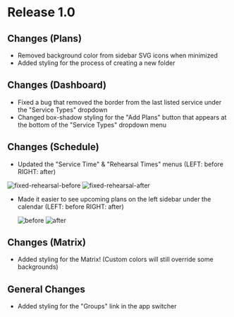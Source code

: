 # Release 1.0

## Changes (Plans)
-  Removed background color from sidebar SVG icons when minimized
-  Added styling for the process of creating a new folder

## Changes (Dashboard)
- Fixed a bug that removed the border from the last listed service under the "Service Types" dropdown
- Changed box-shadow styling for the "Add Plans" button that appears at the bottom of the "Service Types" dropdown menu

## Changes (Schedule)
- Updated the "Service Time" & "Rehearsal Times" menus (LEFT: before RIGHT: after)
  
![fixed-rehearsal-before](https://github.com/jacobmrtn/pco-dark-mode-updates/assets/135056345/65082631-b6b0-4189-b20d-cd285abf8c6a)
![fixed-rehearsal-after](https://github.com/jacobmrtn/pco-dark-mode-updates/assets/135056345/c84d8811-7921-49fa-9119-3c3f6dd8c679)


  
- Made it easier to see upcoming plans on the left sidebar under the calendar (LEFT: before RIGHT: after)

  ![before](https://github.com/jacobmrtn/pco-dark-mode-updates/assets/135056345/a4fa8b84-a560-497e-b083-491f048c51c9)
  ![after](https://github.com/jacobmrtn/pco-dark-mode-updates/assets/135056345/caeba325-27ab-437a-8dd2-1a52e983e7c7)


## Changes (Matrix)
- Added styling for the Matrix! (Custom colors will still override some backgrounds) 

## General Changes
-  Added styling for the "Groups" link in the app switcher
